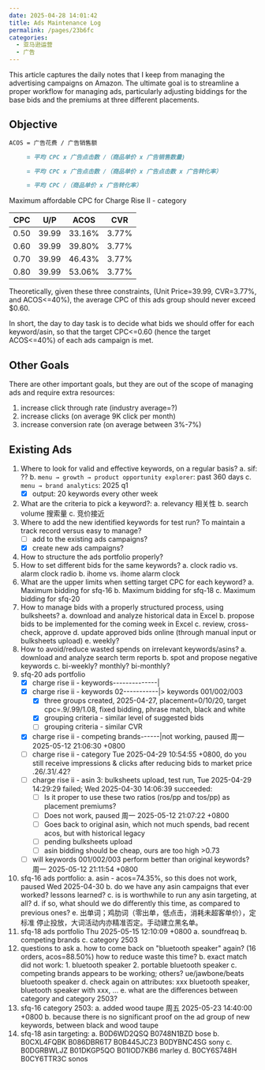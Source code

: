 ```yaml
---
date: 2025-04-28 14:01:42
title: Ads Maintenance Log
permalink: /pages/23b6fc
categories:
  - 亚马逊运营
  - 广告
---
```


This article captures the daily notes that I keep from managing the advertising campaigns on Amazon. The ultimate goal is to streamline a proper workflow for managing ads, particularly adjusting biddings for the base bids and the premiums at three different placements.

<!-- more -->

## Objective

```md
ACOS = 广告花费 / 广告销售额

     = 平均 CPC x 广告点击数 /（商品单价 x 广告销售数量)

     = 平均 CPC x 广告点击数 /（商品单价 x 广告点击数 x 广告转化率）

     = 平均 CPC /（商品单价 x 广告转化率）
```

Maximum affordable CPC for Charge Rise II - category

| CPC  | U/P   | ACOS   | CVR   |
| ---- | ----- | ------ | ----- |
| 0.50 | 39.99 | 33.16% | 3.77% |
| 0.60 | 39.99 | 39.80% | 3.77% |
| 0.70 | 39.99 | 46.43% | 3.77% |
| 0.80 | 39.99 | 53.06% | 3.77% |

Theoretically, given these three constraints, (Unit Price=39.99, CVR=3.77%, and ACOS<=40%), the average CPC of this ads group should never exceed $0.60.

In short, the day to day task is to decide what bids we should offer for each keyword/asin, so that the target CPC<=0.60 (hence the target ACOS<=40%) of each ads campaign is met.

## Other Goals

There are other important goals, but they are out of the scope of managing ads and require extra resources:

1. increase click through rate (industry average=?)
2. increase clicks (on average 9K click per month)
3. increase conversion rate (on average between 3%-7%)

## Existing Ads

1. Where to look for valid and effective keywords, on a regular basis?
   a. sif: ??
   b. `menu → growth → product opportunity explorer`: past 360 days
   c. `menu → brand analytics`: 2025 q1
   - [x] output: 20 keywords every other week
2. What are the criteria to pick a keyword?:
   a. relevancy 相关性
   b. search volume 搜索量
   c. 竞价接近
3. Where to add the new identified keywords for test run? To maintain a track record versus easy to manage?
   - [ ] add to the existing ads campaigns?
   - [x] create new ads campaigns?
4. How to structure the ads portfolio properly?
5. How to set different bids for the same keywords?
   a. clock radio vs. alarm clock radio
   b. ihome vs. ihome alarm clock
6. What are the upper limits when setting target CPC for each keyword?
   a. Maximum bidding for sfq-16
   b. Maximum bidding for sfq-18
   c. Maximum bidding for sfq-20
7. How to manage bids with a properly structured process, using bulksheets?
   a. download and analyze historical data in Excel
   b. propose bids to be implemented for the coming week in Excel
   c. review, cross-check, approve
   d. update approved bids online (through manual input or bulksheets upload)
   e. weekly?
8. How to avoid/reduce wasted spends on irrelevant keywords/asins?
   a. download and analyze search term reports
   b. spot and propose negative keywords
   c. bi-weekly? monthly? bi-monthly?
9. sfq-20 ads portfolio
   - [x] charge rise ii - keywords--------------|
   - [x] charge rise ii - keywords 02-----------|> keywords 001/002/003
     - [x] three groups created, 2025-04-27, placement=0/10/20, target cpc=.9/.99/1.08, fixed bidding, phrase match, black and white
     - [x] grouping criteria - similar level of suggested bids
     - [ ] grouping criteria - similar CVR
   - [x] charge rise ii - competing brands------|not working, paused 周一 2025-05-12 21:06:30 +0800
   - [ ] charge rise ii - category Tue 2025-04-29 10:54:55 +0800, do you still receive impressions & clicks after reducing bids to market price .26/.31/.42?
   - [ ] charge rise ii - asin 3: bulksheets upload, test run, Tue 2025-04-29 14:29:29 failed; Wed 2025-04-30 14:06:39 succeeded:
     - [ ] Is it proper to use these two ratios (ros/pp and tos/pp) as placement premiums?
     - [ ] Does not work, paused 周一 2025-05-12 21:07:22 +0800
     - [ ] Goes back to original asin, which not much spends, bad recent acos, but with historical legacy
     - [ ] pending bulksheets upload
     - [ ] asin bidding should be cheap, ours are too high >0.73
   - [ ] will keywords 001/002/003 perform better than original keywords? 周一 2025-05-12 21:11:54 +0800
10. sfq-16 ads portfolio:
    a. asin - acos=74.35%, so this does not work, paused Wed 2025-04-30
    b. do we have any asin campaigns that ever worked? lessons learned?
    c. is is worthwhile to run any asin targeting, at all?
    d. if so, what should we do differently this time, as compared to previous ones?
    e. 出单词；鸡肋词（零出单，低点击，消耗未超客单价），定标准 停止投放，大词活动内亦精准否定。手动建立黑名单。
11. sfq-18 ads portfolio Thu 2025-05-15 12:10:09 +0800
    a. soundfreaq
    b. competing brands
    c. category 2503
12. questions to ask
    a. how to come back on "bluetooth speaker" again? (16 orders, acos=88.50%) how to reduce waste this time?
    b. exact match did not work: 1. bluetooth speaker 2. portable bluetooth speaker
    c. competing brands appears to be working; others? ue/jawbone/beats bluetooth speaker
    d. check again on attributes: xxx bluetooth speaker, bluetooth speaker with xxx, ...
    e. what are the differences between category and category 2503?
13. sfq-16 category 2503:
    a. added wood taupe 周五 2025-05-23 14:40:00 +0800
    b. because there is no significant proof on the ad group of new keywords, between black and wood taupe
14. sfq-18 asin targeting:
    a. B0D6WD2QSQ B0748N1BZD bose
    b. B0CXL4FQBK B086DBR6T7 B0B445JCZ3 B0DYBNC4SG sony
    c. B0DGRBWLJZ B01DKGP5QO B01IOD7KB6 marley
    d. B0CY6S748H B0CY6TTR3C sonos

